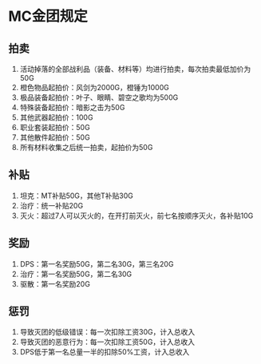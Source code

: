 # MC金团规定

## 拍卖

1. 活动掉落的全部战利品（装备、材料等）均进行拍卖，每次拍卖最低加价为50G
2. 橙色物品起拍价：风剑为2000G，橙锤为1000G
3. 极品装备起拍价：叶子、眼睛、碧空之歌均为500G
4. 特殊装备起拍价：暗影之击为50G
5. 其他武器起拍价：100G
6. 职业套装起拍价：50G
7. 其他散件起拍价：50G
8. 所有材料收集之后统一拍卖，起拍价为50G

## 补贴

1. 坦克：MT补贴50G，其他T补贴30G
2. 治疗：统一补贴20G
3. 灭火：超过7人可以灭火的，在开打前灭火，前七名按顺序灭火，各补贴10G

## 奖励

1. DPS：第一名奖励50G，第二名30G，第三名20G
2. 治疗：第一名奖励50G，第二名30G
3. 驱散：第一名奖励20G

## 惩罚

1. 导致灭团的低级错误：每一次扣除工资30G，计入总收入
2. 导致灭团的恶意行为：每一次扣除工资50G，计入总收入
3. DPS低于第一名总量一半的扣除50%工资，计入总收入
